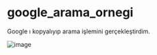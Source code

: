 # google_arama_ornegi

Google ı kopyalıyıp arama işlemini gerçekleştirdim.

![image](https://github.com/user-attachments/assets/f42a2e38-d30b-493e-a3b3-c5c48b17604a)
